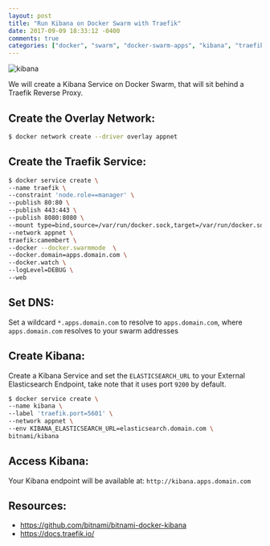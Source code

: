 ```yaml
---
layout: post
title: "Run Kibana on Docker Swarm with Traefik"
date: 2017-09-09 18:33:12 -0400
comments: true
categories: ["docker", "swarm", "docker-swarm-apps", "kibana", "traefik"] 
---
```


![kibana](https://user-images.githubusercontent.com/567298/55419050-44c77380-5574-11e9-988c-dae1e001f7bd.png)

We will create a Kibana Service on Docker Swarm, that will sit behind a Traefik Reverse Proxy.

## Create the Overlay Network:

```bash
$ docker network create --driver overlay appnet
```

## Create the Traefik Service:

```bash
$ docker service create \
--name traefik \
--constraint 'node.role==manager' \
--publish 80:80 \
--publish 443:443 \
--publish 8080:8080 \
--mount type=bind,source=/var/run/docker.sock,target=/var/run/docker.sock \
--network appnet \
traefik:camembert \
--docker --docker.swarmmode  \
--docker.domain=apps.domain.com \
--docker.watch \
--logLevel=DEBUG \
--web
```

## Set DNS:

Set a wildcard `*.apps.domain.com` to resolve to `apps.domain.com`, where `apps.domain.com` resolves to your swarm addresses

## Create Kibana:

Create a Kibana Service and set the `ELASTICSEARCH_URL` to your External Elasticsearch Endpoint, take note that it uses port `9200` by default.

```bash
$ docker service create \
--name kibana \
--label 'traefik.port=5601' \
--network appnet \
--env KIBANA_ELASTICSEARCH_URL=elasticsearch.domain.com \
bitnami/kibana
```

## Access Kibana:

Your Kibana endpoint will be available at: `http://kibana.apps.domain.com`

## Resources:

- https://github.com/bitnami/bitnami-docker-kibana
- https://docs.traefik.io/

<center>
	<script type='text/javascript' src='https://ko-fi.com/widgets/widget_2.js'></script><script type='text/javascript'>kofiwidget2.init('Buy Me a Coffee', '#46b798', 'A6423ZIQ');kofiwidget2.draw();</script>
</center>
